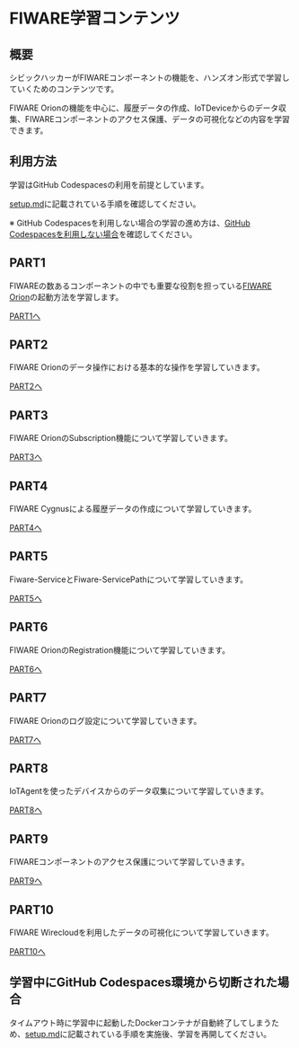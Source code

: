 # FIWARE学習コンテンツ

## 概要

シビックハッカーがFIWAREコンポーネントの機能を、ハンズオン形式で学習していくためのコンテンツです。

FIWARE Orionの機能を中心に、履歴データの作成、IoTDeviceからのデータ収集、FIWAREコンポーネントのアクセス保護、データの可視化などの内容を学習できます。



## 利用方法

学習はGitHub Codespacesの利用を前提としています。

[setup.md](setup.md)に記載されている手順を確認してください。

※ GitHub Codespacesを利用しない場合の学習の進め方は、[GitHub Codespacesを利用しない場合](setup.md#github-codespacesを利用しない場合)を確認してください。


## PART1

FIWAREの数あるコンポーネントの中でも重要な役割を担っている[FIWARE Orion](https://fiware-orion.readthedocs.io/en/master/)の起動方法を学習します。

[PART1へ](fiware-part1/README.md)

## PART2

FIWARE Orionのデータ操作における基本的な操作を学習していきます。

[PART2へ](fiware-part2/README.md)

## PART3

FIWARE OrionのSubscription機能について学習していきます。

[PART3へ](fiware-part3/README.md)

## PART4

FIWARE Cygnusによる履歴データの作成について学習していきます。

[PART4へ](fiware-part4/README.md)

## PART5

Fiware-ServiceとFiware-ServicePathについて学習していきます。

[PART5へ](fiware-part5/README.md)

## PART6

FIWARE OrionのRegistration機能について学習していきます。

[PART6へ](fiware-part6/README.md)

## PART7

FIWARE Orionのログ設定について学習していきます。

[PART7へ](fiware-part7/README.md)

## PART8

IoTAgentを使ったデバイスからのデータ収集について学習していきます。

[PART8へ](fiware-part8/README.md)

## PART9

FIWAREコンポーネントのアクセス保護について学習していきます。

[PART9へ](fiware-part9/README.md)

## PART10

FIWARE Wirecloudを利用したデータの可視化について学習していきます。

[PART10へ](fiware-part10/README.md)

## 学習中にGitHub Codespaces環境から切断された場合

タイムアウト時に学習中に起動したDockerコンテナが自動終了してしまうため、[setup.md](setup.md)に記載されている手順を実施後、学習を再開してください。
